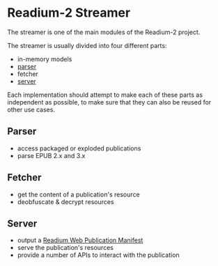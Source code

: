 # Readium-2 Streamer

The streamer is one of the main modules of the Readium-2 project.

The streamer is usually divided into four different parts:

- in-memory models
- [parser](parser/)
- fetcher
- [server](server/)

Each implementation should attempt to make each of these parts as independent as possible, to make sure that they can also be reused for other use cases.

## Parser

* access packaged or exploded publications
* parse EPUB 2.x and 3.x

## Fetcher

* get the content of a publication's resource
* deobfuscate & decrypt resources

## Server

* output a [Readium Web Publication Manifest](https://github.com/readium/webpub-manifest)
* serve the publication's resources
* provide a number of APIs to interact with the publication

